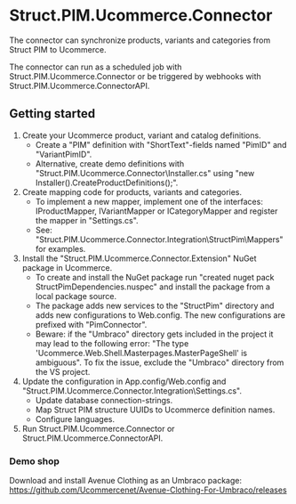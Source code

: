 # Struct.PIM.Ucommerce.Connector

The connector can synchronize products, variants and categories from Struct PIM to Ucommerce.

The connector can run as a scheduled job with Struct.PIM.Ucommerce.Connector or be triggered by webhooks with Struct.PIM.Ucommerce.ConnectorAPI.

## Getting started

1. Create your Ucommerce product, variant and catalog definitions.
   - Create a "PIM" definition with "ShortText"-fields named "PimID" and "VariantPimID".
   - Alternative, create demo definitions with "Struct.PIM.Ucommerce.Connector\Installer.cs" using "new Installer().CreateProductDefinitions();".
2. Create mapping code for products, variants and categories.
   - To implement a new mapper, implement one of the interfaces: IProductMapper, IVariantMapper or ICategoryMapper and register the mapper in "Settings.cs".
   - See: "Struct.PIM.Ucommerce.Connector.Integration\StructPim\Mappers\" for examples.
3. Install the "Struct.PIM.Ucommerce.Connector.Extension" NuGet package in Ucommerce.
    - To create and install the NuGet package run "created nuget pack StructPimDependencies.nuspec" and install the package from a local package source.
   - The package adds new services to the "StructPim" directory and adds new configurations to Web.config. The new configurations are prefixed with "PimConnector".
   - Beware: if the "Umbraco" directory gets included in the project it may lead to the following error: "The type 'Ucommerce.Web.Shell.Masterpages.MasterPageShell' is ambiguous". To fix the issue, exclude the "Umbraco" directory from the VS project.
4. Update the configuration in App.config/Web.config and "Struct.PIM.Ucommerce.Connector.Integration\Settings.cs".
   - Update database connection-strings.
   - Map Struct PIM structure UUIDs to Ucommerce definition names.
   - Configure languages.
5. Run Struct.PIM.Ucommerce.Connector or Struct.PIM.Ucommerce.ConnectorAPI.

### Demo shop

Download and install Avenue Clothing as an Umbraco package: https://github.com/Ucommercenet/Avenue-Clothing-For-Umbraco/releases
